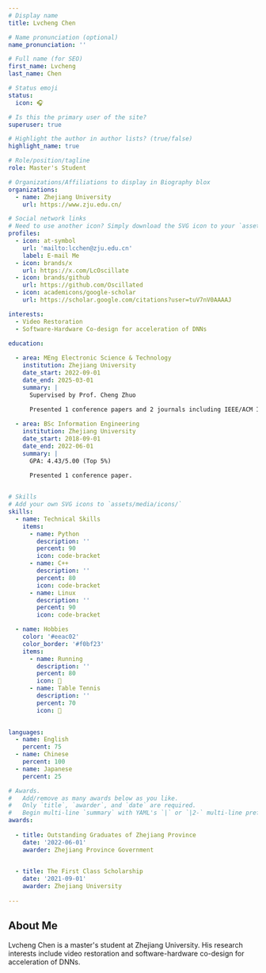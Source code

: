```yaml
---
# Display name
title: Lvcheng Chen

# Name pronunciation (optional)
name_pronunciation: ''

# Full name (for SEO)
first_name: Lvcheng
last_name: Chen

# Status emoji
status:
  icon: 🎧

# Is this the primary user of the site?
superuser: true

# Highlight the author in author lists? (true/false)
highlight_name: true

# Role/position/tagline
role: Master's Student

# Organizations/Affiliations to display in Biography blox
organizations:
  - name: Zhejiang University
    url: https://www.zju.edu.cn/

# Social network links
# Need to use another icon? Simply download the SVG icon to your `assets/media/icons/` folder.
profiles:
  - icon: at-symbol
    url: 'mailto:lcchen@zju.edu.cn'
    label: E-mail Me
  - icon: brands/x
    url: https://x.com/LcOscillate
  - icon: brands/github
    url: https://github.com/Oscillated
  - icon: academicons/google-scholar
    url: https://scholar.google.com/citations?user=tuV7nV0AAAAJ

interests:
  - Video Restoration
  - Software-Hardware Co-design for acceleration of DNNs

education:
  
  - area: MEng Electronic Science & Technology
    institution: Zhejiang University
    date_start: 2022-09-01
    date_end: 2025-03-01
    summary: |
      Supervised by Prof. Cheng Zhuo
      
      Presented 1 conference papers and 2 journals including IEEE/ACM International Conference on Computer-Aided Design (ICCAD) and ACM Transactions on Computing Systems (TECS), etc.  

  - area: BSc Information Engineering
    institution: Zhejiang University
    date_start: 2018-09-01
    date_end: 2022-06-01
    summary: |
      GPA: 4.43/5.00 (Top 5%)
      
      Presented 1 conference paper.


# Skills
# Add your own SVG icons to `assets/media/icons/`
skills:
  - name: Technical Skills
    items:
      - name: Python
        description: ''
        percent: 90
        icon: code-bracket
      - name: C++
        description: ''
        percent: 80
        icon: code-bracket
      - name: Linux
        description: ''
        percent: 90
        icon: code-bracket

  - name: Hobbies
    color: '#eeac02'
    color_border: '#f0bf23'
    items:
      - name: Running
        description: ''
        percent: 80
        icon: 🏃
      - name: Table Tennis
        description: ''
        percent: 70
        icon: 🏓
      

languages:
  - name: English
    percent: 75
  - name: Chinese
    percent: 100
  - name: Japanese
    percent: 25

# Awards.
#   Add/remove as many awards below as you like.
#   Only `title`, `awarder`, and `date` are required.
#   Begin multi-line `summary` with YAML's `|` or `|2-` multi-line prefix and indent 2 spaces below.
awards:
  
  - title: Outstanding Graduates of Zhejiang Province
    date: '2022-06-01'
    awarder: Zhejiang Province Government
  

  - title: The First Class Scholarship
    date: '2021-09-01'
    awarder: Zhejiang University
    
---
```


## About Me

Lvcheng Chen is a master's student at Zhejiang University. His research interests include video restoration and software-hardware co-design for acceleration of DNNs.
